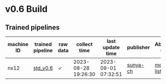 # v0.6 Build

## Trained pipelines

machine ID|trained pipeline|raw data|collect time|last update time|publisher|AbsPower (acpi)|AbsPower (rapl)|DynPower (acpi)|DynPower (rapl)
---|---|---|---|---|---|---|---|---|---
nx12|[std_v0.6](./.doc/std_v0.6.md)|&check;|2023-08-28 19:26:30|2023-09-01 07:32:51|[sunya-ch](https://github.com/sunya-ch)|[metadata list](./nx12/std_v0.6/acpi_AbsPower_model_metadata.csv)|[metadata list](./nx12/std_v0.6/rapl_AbsPower_model_metadata.csv)|[metadata list](./nx12/std_v0.6/acpi_DynPower_model_metadata.csv)|[metadata list](./nx12/std_v0.6/rapl_DynPower_model_metadata.csv)
